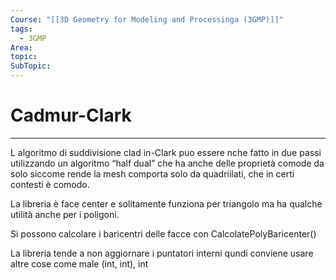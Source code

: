 ```yaml
---
Course: "[[3D Geometry for Modeling and Processinga (3GMP)]]"
tags:
  - 3GMP
Area: 
topic: 
SubTopic: 
---
```


# Cadmur-Clark
---



L algoritmo di suddivisione clad in-Clark puo essere nche fatto in due passi utilizzando un algoritmo “half dual” che ha anche delle proprietà comode da solo siccome rende la mesh comporta solo da quadriilati, che in certi contesti è comodo.

La libreria è face center e solitamente funziona per triangolo ma ha qualche utilità anche per i poligoni.

Si possono calcolare i baricentri delle facce con CalcolatePolyBaricenter()


La libreria tende a non aggiornare i puntatori interni qundi conviene usare altre cose come male (int, int), int

